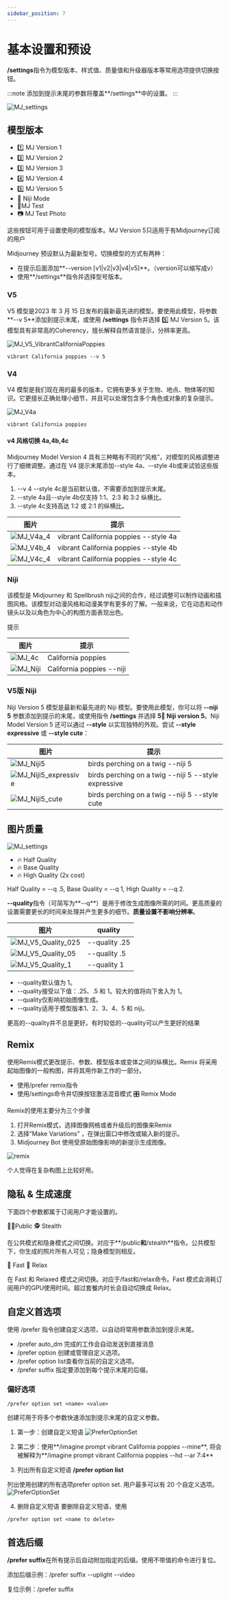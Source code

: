 ```yaml
---
sidebar_position: 7
---
```


# 基本设置和预设

**/settings**指令为模型版本、样式值、质量值和升级器版本等常用选项提供切换按钮。

:::note
添加到提示末尾的参数将覆盖**/settings**中的设置。
:::

![MJ_settings](./img/MJ_settings.jpg)

## 模型版本
- 1️⃣ MJ Version 1 
- 2️⃣ MJ Version 2 
- 3️⃣ MJ Version 3 
- 4️⃣ MJ Version 4 
- 5️⃣ MJ Version 5 
- 🌈 Niji Mode 
- 🤖MJ Test 
- 📷 MJ Test Photo

这些按钮可用于设置使用的模型版本。MJ Version 5只适用于有Midjourney订阅的用户

Midjourney 预设默认为最新型号。切换模型的方式有两种：

- 在提示后面添加**--version [v1|v2|v3|v4|v5]**。（version可以缩写成v）
- 使用**/settings**指令并选择型号版本。

### V5

V5 模型是2023 年 3 月 15 日发布的最新最先进的模型。要使用此模型，将参数**--v 5**添加到提示末尾，或使用 **/settings** 指令并选择 5️⃣ MJ Version 5。该模型具有非常高的Coherency，擅长解释自然语言提示，分辨率更高。

![MJ_V5_VibrantCaliforniaPoppies](./img/MJ_V5_VibrantCaliforniaPoppies.png)
```text
vibrant California poppies --v 5
```

### V4

V4 模型是我们现在用的最多的版本，它拥有更多关于生物、地点、物体等的知识。它更擅长正确处理小细节，并且可以处理包含多个角色或对象的复杂提示。

![MJ_V4a](./img/MJ_V4a.jpg)

```text
vibrant California poppies
```

#### v4 风格切换 4a,4b,4c

Midjourney Model Version 4 具有三种略有不同的“风格”，对模型的风格调整进行了细微调整。通过在 V4 提示末尾添加--style 4a、--style 4b或来试验这些版本。

1. --v 4 --style 4c是当前默认值，不需要添加到提示末尾。
2. --style 4a且--style 4b仅支持 1:1、2:3 和 3:2 纵横比。
3. --style 4c支持高达 1:2 或 2:1 的纵横比。

|图片 |提示 |
|--|--|
|![MJ_V4a_4](./img/MJ_V4a_4.jpg) |vibrant California poppies --style 4a |
|![MJ_V4b_4](./img/MJ_V4b_4.jpg) |vibrant California poppies --style 4b | 
|![MJ_V4c_4](./img/MJ_V4c_4.png) |vibrant California poppies --style 4c | 

### Niji

该模型是 Midjourney 和 Spellbrush niji之间的合作，经过调整可以制作动画和插图风格。该模型对动漫风格和动漫美学有更多的了解。一般来说，它在动态和动作镜头以及以角色为中心的构图方面表现出色。

提示

|图片 |提示 |
|--|--|
|![MJ_4c](./img/MJ_4c.png) |California poppies |
|![MJ_Niji](./img/MJ_Niji.jpg) |California poppies --niji | 

### V5版 Niji

Niji Version 5 模型是最新和最先进的 Niji 模型。要使用此模型，你可以将 **--niji 5** 参数添加到提示的末尾，或使用指令 **/settings** 并选择 **5️🍏 Niji version 5**。Niji Model Version 5 还可以通过 **--style** 以实现独特的外观。尝试 **--style expressive** 或 **--style cute**：

|图片 |提示 |
|--|--|
|![MJ_Niji5](./img/MJ_Niji5.jpg) |birds perching on a twig --niji 5 |
|![MJ_Niji5_expressive](./img/MJ_Niji5_expressive.jpg) |birds perching on a twig --niji 5 --style expressive |
|![MJ_Niji5_cute](./img/MJ_Niji5_cute.jpg)  |birds perching on a twig --niji 5 --style cute| 


## 图片质量

![MJ_settings](./img/MJ_settings.jpg)

- 🔥 Half Quality 
- 🔥 Base Quality 
- 🔥 High Quality (2x cost)

Half Quality = --q .5, Base Quality = --q 1, High Quality = --q 2.

**--quality**指令（可简写为**--q**）是用于修改生成图像所需的时间。更高质量的设置需要更长的时间来处理并产生更多的细节。**质量设置不影响分辨率**。

|图片 |quality|
|--|--|
|![MJ_V5_Quality_025](./img/MJ_V5_Quality_025.jpg) |--quality .25|
|![MJ_V5_Quality_05](./img/MJ_V5_Quality_05.jpg) |--quality .5|
|![MJ_V5_Quality_1](./img/MJ_V5_Quality_1.jpg)  |--quality 1| 

- --quality默认值为 1。
- --quality接受以下值：.25、.5 和 1。较大的值将向下舍入为 1。
- --quality仅影响初始图像生成。
- --quality适用于模型版本1、2、3、4、5 和 niji。

更高的--quality并不总是更好。有时较低的--quality可以产生更好的结果

## Remix

使用Remix模式更改提示、参数、模型版本或变体之间的纵横比。Remix 将采用起始图像的一般构图，并将其用作新工作的一部分。

- 使用/prefer remix指令
- 使用/settings命令并切换按钮激活混音模式 🎛️ Remix Mode

Remix的使用主要分为三个步骤

1. 打开Remix模式，选择图像网格或者升级后的图像来Remix  
2. 选择“Make Variations” ，在弹出窗口中修改或输入新的提示。
3. Midjourney Bot 使用受原始图像影响的新提示生成图像。

![remix](./img/remix.png)

个人觉得在复杂构图上比较好用。

## 隐私 & 生成速度

下面四个参数都属于订阅用户才能设置的。

🧍‍♂️Public 🕵️ Stealth

在公共模式和隐身模式之间切换。对应于**/public**和**/stealth**指令。公共模型下，你生成的照片所有人可见；隐身模型则相反。

🐇 Fast 🐢 Relax

在 Fast 和 Relaxed 模式之间切换。对应于/fast和/relax命令。Fast 模式会消耗订阅用户的GPU使用时间。超过套餐内时长会自动切换成 Relax。

## 自定义首选项

使用 /prefer 指令创建自定义选项，以自动将常用参数添加到提示末尾。

- /prefer auto_dm 完成的工作会自动发送到直接消息
- /prefer option 创建或管理自定义选项。
- /prefer option list查看你当前的自定义选项。
- /prefer suffix 指定要添加到每个提示末尾的后缀。

### 偏好选项

```text
/prefer option set <name> <value> 
```

创建可用于将多个参数快速添加到提示末尾的自定义参数。

1. 第一步：创建自定义短语
![PreferOptionSet](./img/PreferOptionSet.png)

2. 第二步：使用**/imagine prompt vibrant California poppies --mine**, 将会被解释为**/imagine prompt vibrant California poppies --hd --ar 7:4**

3. 列出所有自定义短语 **/prefer option list**

列出使用创建的所有选项prefer option set. 用户最多可以有 20 个自定义选项。
![PreferOptionSet](./img/PreferOptionList.png)

4. 删除自定义短语
要删除自定义短语，使用

```text
/prefer option set <name to delete>
```

## 首选后缀

**/prefer suffix**在所有提示后自动附加指定的后缀。使用不带值的命令进行复位。

添加后缀示例：/prefer suffix --uplight --video

复位示例：/prefer suffix